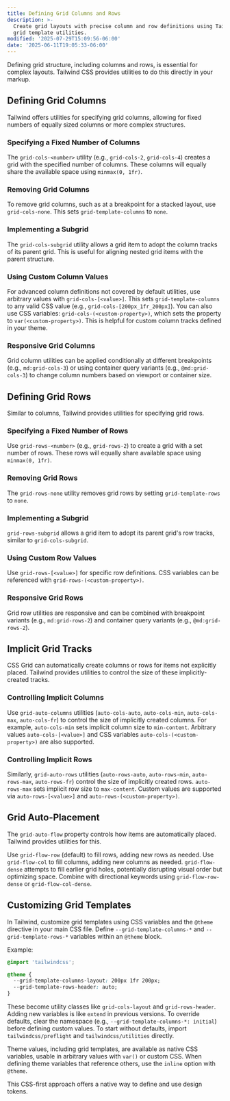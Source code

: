 ```yaml
---
title: Defining Grid Columns and Rows
description: >-
  Create grid layouts with precise column and row definitions using Tailwind's
  grid template utilities.
modified: '2025-07-29T15:09:56-06:00'
date: '2025-06-11T19:05:33-06:00'
---
```


Defining grid structure, including columns and rows, is essential for complex layouts. Tailwind CSS provides utilities to do this directly in your markup.

## Defining Grid Columns

Tailwind offers utilities for specifying grid columns, allowing for fixed numbers of equally sized columns or more complex structures.

### Specifying a Fixed Number of Columns

The `grid-cols-<number>` utility (e.g., `grid-cols-2`, `grid-cols-4`) creates a grid with the specified number of columns. These columns will equally share the available space using `minmax(0, 1fr)`.

### Removing Grid Columns

To remove grid columns, such as at a breakpoint for a stacked layout, use `grid-cols-none`. This sets `grid-template-columns` to `none`.

### Implementing a Subgrid

The `grid-cols-subgrid` utility allows a grid item to adopt the column tracks of its parent grid. This is useful for aligning nested grid items with the parent structure.

### Using Custom Column Values

For advanced column definitions not covered by default utilities, use arbitrary values with `grid-cols-[<value>]`. This sets `grid-template-columns` to any valid CSS value (e.g., `grid-cols-[200px_1fr_200px]`). You can also use CSS variables: `grid-cols-(<custom-property>)`, which sets the property to `var(<custom-property>)`. This is helpful for custom column tracks defined in your theme.

### Responsive Grid Columns

Grid column utilities can be applied conditionally at different breakpoints (e.g., `md:grid-cols-3`) or using container query variants (e.g., `@md:grid-cols-3`) to change column numbers based on viewport or container size.

## Defining Grid Rows

Similar to columns, Tailwind provides utilities for specifying grid rows.

### Specifying a Fixed Number of Rows

Use `grid-rows-<number>` (e.g., `grid-rows-2`) to create a grid with a set number of rows. These rows will equally share available space using `minmax(0, 1fr)`.

### Removing Grid Rows

The `grid-rows-none` utility removes grid rows by setting `grid-template-rows` to `none`.

### Implementing a Subgrid

`grid-rows-subgrid` allows a grid item to adopt its parent grid's row tracks, similar to `grid-cols-subgrid`.

### Using Custom Row Values

Use `grid-rows-[<value>]` for specific row definitions. CSS variables can be referenced with `grid-rows-(<custom-property>)`.

### Responsive Grid Rows

Grid row utilities are responsive and can be combined with breakpoint variants (e.g., `md:grid-rows-2`) and container query variants (e.g., `@md:grid-rows-2`).

## Implicit Grid Tracks

CSS Grid can automatically create columns or rows for items not explicitly placed. Tailwind provides utilities to control the size of these implicitly-created tracks.

### Controlling Implicit Columns

Use `grid-auto-columns` utilities (`auto-cols-auto`, `auto-cols-min`, `auto-cols-max`, `auto-cols-fr`) to control the size of implicitly created columns. For example, `auto-cols-min` sets implicit column size to `min-content`. Arbitrary values `auto-cols-[<value>]` and CSS variables `auto-cols-(<custom-property>)` are also supported.

### Controlling Implicit Rows

Similarly, `grid-auto-rows` utilities (`auto-rows-auto`, `auto-rows-min`, `auto-rows-max`, `auto-rows-fr`) control the size of implicitly created rows. `auto-rows-max` sets implicit row size to `max-content`. Custom values are supported via `auto-rows-[<value>]` and `auto-rows-(<custom-property>)`.

## Grid Auto-Placement

The `grid-auto-flow` property controls how items are automatically placed. Tailwind provides utilities for this.

Use `grid-flow-row` (default) to fill rows, adding new rows as needed. Use `grid-flow-col` to fill columns, adding new columns as needed. `grid-flow-dense` attempts to fill earlier grid holes, potentially disrupting visual order but optimizing space. Combine with directional keywords using `grid-flow-row-dense` or `grid-flow-col-dense`.

## Customizing Grid Templates

In Tailwind, customize grid templates using CSS variables and the `@theme` directive in your main CSS file. Define `--grid-template-columns-*` and `--grid-template-rows-*` variables within an `@theme` block.

Example:

```css
@import 'tailwindcss';

@theme {
  --grid-template-columns-layout: 200px 1fr 200px;
  --grid-template-rows-header: auto;
}
```

These become utility classes like `grid-cols-layout` and `grid-rows-header`. Adding new variables is like `extend` in previous versions. To override defaults, clear the namespace (e.g., `--grid-template-columns-*: initial`) before defining custom values. To start without defaults, import `tailwindcss/preflight` and `tailwindcss/utilities` directly.

Theme values, including grid templates, are available as native CSS variables, usable in arbitrary values with `var()` or custom CSS. When defining theme variables that reference others, use the `inline` option with `@theme`.

This CSS-first approach offers a native way to define and use design tokens.
